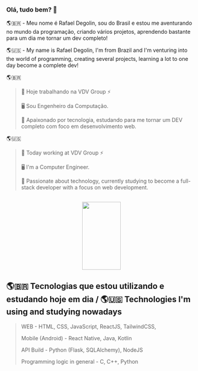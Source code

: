 ### Olá, tudo bem? 👋

  <p>🌎🇧🇷 - Meu nome é Rafael Degolin, sou do Brasil e estou me aventurando no mundo da programação, criando vários projetos, aprendendo bastante para um dia me tornar um dev completo!<br></p>
  <p>🌎🇺🇸 - My name is Rafael Degolin, I'm from Brazil and I'm venturing into the world of programming, creating several projects, learning a lot to one day become a complete dev!<br></p>

🌎🇧🇷
> 🔭 Hoje trabalhando na VDV Group ⚡
> 
> 🖥️ Sou Engenheiro da Computação.
> 
> 🌱 Apaixonado por tecnologia, estudando para me tornar um DEV completo com foco em desenvolvimento web.

🌎🇺🇸
> 🔭 Today working at VDV Group ⚡
> 
> 🖥️ I'm a Computer Engineer.
> 
> 🌱 Passionate about technology, currently studying to become a full-stack developer with a focus on web development.

##

<div align="center">
  <img height="180em" width="45%" src="https://github-readme-stats.vercel.app/api/top-langs/?username=Rafadegolin&layout=compact&langs_count=7&theme=dark"/>
</div>
 
## 🌎🇧🇷 Tecnologias que estou utilizando e estudando hoje em dia / 🌎🇺🇸 Technologies I'm using and studying nowadays

> WEB - HTML, CSS, JavaScript, ReactJS, TailwindCSS, 
> 
> Mobile (Android) - React Native, Java, Kotlin
> 
> API Build - Python (Flask, SQLAlchemy), NodeJS
> 
> Programming logic in general - C, C++, Python
